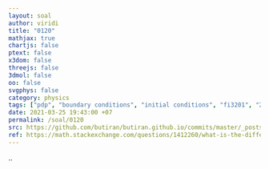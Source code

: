 ```yaml
---
layout: soal
author: viridi
title: "0120"
mathjax: true
chartjs: false
ptext: false
x3dom: false
threejs: false
3dmol: false
oo: false
svgphys: false
category: physics
tags: ["pdp", "boundary conditions", "initial conditions", "fi3201", "2020-1"]
date: 2021-03-25 19:43:00 +07
permalink: /soal/0120
src: https://github.com/butiran/butiran.github.io/commits/master/_posts/soal/11/2021-03-25-odp-bc-ic.md
ref: https://math.stackexchange.com/questions/1412260/what-is-the-difference-between-boundary-conditions-and-initial-conditions
---
```

..